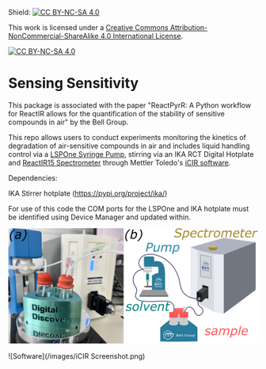 Shield: [![CC BY-NC-SA 4.0][cc-by-nc-sa-shield]][cc-by-nc-sa]

This work is licensed under a
[Creative Commons Attribution-NonCommercial-ShareAlike 4.0 International License][cc-by-nc-sa].

[![CC BY-NC-SA 4.0][cc-by-nc-sa-image]][cc-by-nc-sa]

[cc-by-nc-sa]: http://creativecommons.org/licenses/by-nc-sa/4.0/
[cc-by-nc-sa-image]: https://licensebuttons.net/l/by-nc-sa/4.0/88x31.png
[cc-by-nc-sa-shield]: https://img.shields.io/badge/License-CC%20BY--NC--SA%204.0-lightgrey.svg

# Sensing Sensitivity

This package is associated with the paper "ReactPyrR: A Python workflow for ReactIR allows for the quantification of the stability of sensitive compounds in air" by the Bell Group. 

This repo allows users to conduct experiments monitoring the kinetics of degradation of air-sensitive compounds in air and includes liquid handling control via a [LSPOne Syringe Pump](https://amf.ch/product/lspone-laboratory-syringe-pump/), stirring via an IKA RCT Digital Hotplate and [ReactIR15 Spectrometer](https://www.mt.com/dam/product_organizations/autochem/reactir/ReactIR-15.pdf) through Mettler Toledo's [iCIR software](https://www.mt.com/gb/en/home/products/L1_AutochemProducts/automated-reactor-in-situ-analysis-software/ic-ir-instrument.html). 

Dependencies: 

IKA Stirrer hotplate (https://pypi.org/project/ika/)

For use of this code the COM ports for the LSPOne and IKA hotplate must be identified using Device Manager and updated within. 

![Hardware Setup](/images/Hardware_DD.png)

![Software](/images/iCIR Screenshot.png)
